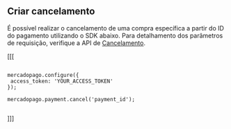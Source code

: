 ## Criar cancelamento

É possível realizar o cancelamento de uma compra específica a partir do ID do pagamento utilizando o SDK abaixo. Para detalhamento dos parâmetros de requisição, verifique a API de [Cancelamento](https://www.mercadopago[FAKER][URL][DOMAIN]/developers/pt/reference/chargebacks/_payments_payment_id/put).

[[[
```node
 
mercadopago.configure({
 access_token: 'YOUR_ACCESS_TOKEN'
});
 
mercadopago.payment.cancel('payment_id');
 
```
]]]